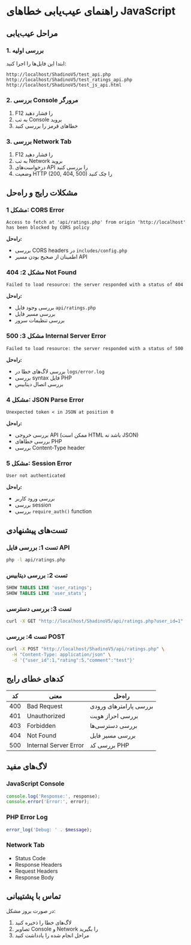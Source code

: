 # راهنمای عیب‌یابی خطاهای JavaScript

## مراحل عیب‌یابی

### 1. بررسی اولیه
ابتدا این فایل‌ها را اجرا کنید:

```
http://localhost/ShadinoV5/test_api.php
http://localhost/ShadinoV5/test_ratings_api.php
http://localhost/ShadinoV5/test_js_api.html
```

### 2. بررسی Console مرورگر
1. F12 را فشار دهید
2. به تب Console بروید
3. خطاهای قرمز را بررسی کنید

### 3. بررسی Network Tab
1. F12 را فشار دهید
2. به تب Network بروید
3. درخواست‌های API را بررسی کنید
4. وضعیت HTTP (200, 404, 500) را چک کنید

## مشکلات رایج و راه‌حل

### مشکل 1: CORS Error
```
Access to fetch at 'api/ratings.php' from origin 'http://localhost' has been blocked by CORS policy
```

**راه‌حل:**
- بررسی CORS headers در `includes/config.php`
- اطمینان از صحیح بودن مسیر API

### مشکل 2: 404 Not Found
```
Failed to load resource: the server responded with a status of 404
```

**راه‌حل:**
- بررسی وجود فایل `api/ratings.php`
- بررسی مسیر فایل
- بررسی تنظیمات سرور

### مشکل 3: 500 Internal Server Error
```
Failed to load resource: the server responded with a status of 500
```

**راه‌حل:**
- بررسی لاگ‌های خطا در `logs/error.log`
- بررسی syntax فایل PHP
- بررسی اتصال دیتابیس

### مشکل 4: JSON Parse Error
```
Unexpected token < in JSON at position 0
```

**راه‌حل:**
- بررسی خروجی API (ممکن است HTML باشد نه JSON)
- بررسی خطاهای PHP
- بررسی Content-Type header

### مشکل 5: Session Error
```
User not authenticated
```

**راه‌حل:**
- بررسی ورود کاربر
- بررسی session
- بررسی `require_auth()` function

## تست‌های پیشنهادی

### تست 1: بررسی فایل API
```bash
php -l api/ratings.php
```

### تست 2: بررسی دیتابیس
```sql
SHOW TABLES LIKE 'user_ratings';
SHOW TABLES LIKE 'user_stats';
```

### تست 3: بررسی دسترسی
```bash
curl -X GET "http://localhost/ShadinoV5/api/ratings.php?user_id=1"
```

### تست 4: بررسی POST
```bash
curl -X POST "http://localhost/ShadinoV5/api/ratings.php" \
  -H "Content-Type: application/json" \
  -d '{"user_id":1,"rating":5,"comment":"test"}'
```

## کدهای خطای رایج

| کد | معنی | راه‌حل |
|----|------|--------|
| 400 | Bad Request | بررسی پارامترهای ورودی |
| 401 | Unauthorized | بررسی احراز هویت |
| 403 | Forbidden | بررسی دسترسی‌ها |
| 404 | Not Found | بررسی مسیر فایل |
| 500 | Internal Server Error | بررسی کد PHP |

## لاگ‌های مفید

### JavaScript Console
```javascript
console.log('Response:', response);
console.error('Error:', error);
```

### PHP Error Log
```php
error_log('Debug: ' . $message);
```

### Network Tab
- Status Code
- Response Headers
- Request Headers
- Response Body

## تماس با پشتیبانی

در صورت بروز مشکل:
1. لاگ‌های خطا را ذخیره کنید
2. تصاویر Console و Network را بگیرید
3. مراحل انجام شده را یادداشت کنید
